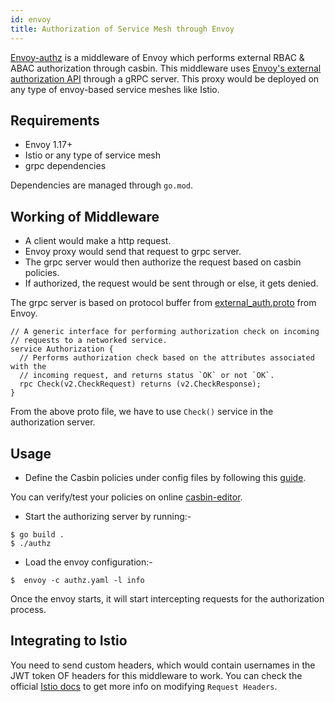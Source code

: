 ```yaml
---
id: envoy
title: Authorization of Service Mesh through Envoy
---
```

[Envoy-authz](https://github.com/casbin/envoy-authz) is a middleware of Envoy which performs external RBAC & ABAC authorization through casbin. This middleware uses [Envoy's external authorization API](https://www.envoyproxy.io/docs/envoy/latest/intro/arch_overview/security/ext_authz_filter.html) through a gRPC server. This proxy would be deployed on any type of envoy-based service meshes like Istio.

## Requirements

- Envoy 1.17+ 
- Istio or any type of service mesh
- grpc dependencies

Dependencies are managed through `go.mod`.

## Working of Middleware

- A client would make a http request.
- Envoy proxy would send that request to grpc server.
- The grpc server would then authorize the request based on casbin policies.
- If authorized, the request would be sent through or else, it gets denied.

The grpc server is based on protocol buffer from [external_auth.proto](https://github.com/envoyproxy/envoy/blob/master/api/envoy/service/auth/v2alpha/external_auth.proto) from Envoy.

```
// A generic interface for performing authorization check on incoming
// requests to a networked service.
service Authorization {
  // Performs authorization check based on the attributes associated with the
  // incoming request, and returns status `OK` or not `OK`.
  rpc Check(v2.CheckRequest) returns (v2.CheckResponse);
}
```
From the above proto file, we have to use `Check()` service in the authorization server.

## Usage
- Define the Casbin policies under config files by following this [guide](https://casbin.org/docs/en/how-it-works).

You can verify/test your policies on online [casbin-editor](https://casbin.org/editor/).

- Start the authorizing server by running:-
```
$ go build .
$ ./authz 
```
- Load the envoy configuration:-
```
$  envoy -c authz.yaml -l info
```
Once the envoy starts, it will start intercepting requests for the authorization process.

## Integrating to Istio
You need to send custom headers, which would contain usernames in the JWT token OF headers for this middleware to work. You can check the official [Istio docs](https://istio.io/v1.4/docs/tasks/policy-enforcement/control-headers/) to get more info on modifying `Request Headers`.